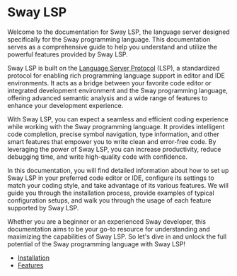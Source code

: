 # Sway LSP

Welcome to the documentation for Sway LSP, the language server designed specifically for the Sway programming language. This documentation serves as a comprehensive guide to help you understand and utilize the powerful features provided by Sway LSP.

Sway LSP is built on the [Language Server Protocol](https://microsoft.github.io/language-server-protocol/) (LSP), a standardized protocol for enabling rich programming language support in editor and IDE environments. It acts as a bridge between your favorite code editor or integrated development environment and the Sway programming language, offering advanced semantic analysis and a wide range of features to enhance your development experience.

With Sway LSP, you can expect a seamless and efficient coding experience while working with the Sway programming language. It provides intelligent code completion, precise symbol navigation, type information, and other smart features that empower you to write clean and error-free code. By leveraging the power of Sway LSP, you can increase productivity, reduce debugging time, and write high-quality code with confidence.

In this documentation, you will find detailed information about how to set up Sway LSP in your preferred code editor or IDE, configure its settings to match your coding style, and take advantage of its various features. We will guide you through the installation process, provide examples of typical configuration setups, and walk you through the usage of each feature supported by Sway LSP.

Whether you are a beginner or an experienced Sway developer, this documentation aims to be your go-to resource for understanding and maximizing the capabilities of Sway LSP. So let's dive in and unlock the full potential of the Sway programming language with Sway LSP!

- [Installation](./installation.md)
- [Features](./lsp/features.md)
